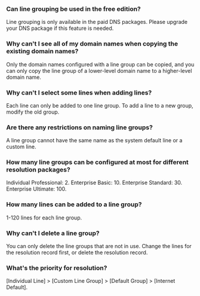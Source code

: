 ### Can line grouping be used in the free edition?
Line grouping is only available in the paid DNS packages. Please upgrade your DNS package if this feature is needed.
 
### Why can't I see all of my domain names when copying the existing domain names?
Only the domain names configured with a line group can be copied, and you can only copy the line group of a lower-level domain name to a higher-level domain name.

### Why can't I select some lines when adding lines?
Each line can only be added to one line group. To add a line to a new group, modify the old group.
 
### Are there any restrictions on naming line groups?
A line group cannot have the same name as the system default line or a custom line.
 
### How many line groups can be configured at most for different resolution packages?
Individual Professional: 2. Enterprise Basic: 10. Enterprise Standard: 30. Enterprise Ultimate: 100.
 
### How many lines can be added to a line group?
1-120 lines for each line group.
 
### Why can't I delete a line group?
You can only delete the line groups that are not in use. Change the lines for the resolution record first, or delete the resolution record.
 
### What's the priority for resolution?
[Individual Line] > [Custom Line Group] > [Default Group] > [Internet Default].


